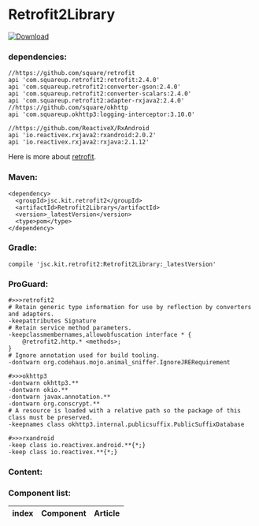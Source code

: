 # Retrofit2Library
[ ![Download](https://api.bintray.com/packages/justinquote/maven/Retrofit2Library/images/download.svg) ](https://bintray.com/justinquote/maven/Retrofit2Library/_latestVersion)

### dependencies:   
```
//https://github.com/square/retrofit
api 'com.squareup.retrofit2:retrofit:2.4.0'
api 'com.squareup.retrofit2:converter-gson:2.4.0'
api 'com.squareup.retrofit2:converter-scalars:2.4.0'
api 'com.squareup.retrofit2:adapter-rxjava2:2.4.0'
//https://github.com/square/okhttp
api 'com.squareup.okhttp3:logging-interceptor:3.10.0'

//https://github.com/ReactiveX/RxAndroid
api 'io.reactivex.rxjava2:rxandroid:2.0.2'
api 'io.reactivex.rxjava2:rxjava:2.1.12'
```
Here is more about [retrofit](https://github.com/square/retrofit). 

### Maven:
```
<dependency>
  <groupId>jsc.kit.retrofit2</groupId>
  <artifactId>Retrofit2Library</artifactId>
  <version>_latestVersion</version>
  <type>pom</type>
</dependency>
```
### Gradle: 
```
compile 'jsc.kit.retrofit2:Retrofit2Library:_latestVersion'
```
### ProGuard:
```
#>>>retrofit2
# Retain generic type information for use by reflection by converters and adapters.
-keepattributes Signature
# Retain service method parameters.
-keepclassmembernames,allowobfuscation interface * {
    @retrofit2.http.* <methods>;
}
# Ignore annotation used for build tooling.
-dontwarn org.codehaus.mojo.animal_sniffer.IgnoreJRERequirement
  
#>>>okhttp3
-dontwarn okhttp3.**
-dontwarn okio.**
-dontwarn javax.annotation.**
-dontwarn org.conscrypt.**
# A resource is loaded with a relative path so the package of this class must be preserved.
-keepnames class okhttp3.internal.publicsuffix.PublicSuffixDatabase
  
#>>>rxandroid
-keep class io.reactivex.android.**{*;}
-keep class io.reactivex.**{*;}
```
### Content:
### Component list:

| index | Component | Article |
|:---:|:---|:---|
